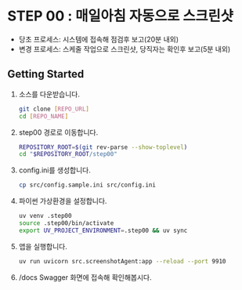 # STEP 00 : 매일아침 자동으로 스크린샷

- 당초 프로세스: 시스템에 접속해 점검후 보고(20분 내외)
- 변경 프로세스: 스케줄 작업으로 스크린샷, 당직자는 확인후 보고(5분 내외)

## Getting Started

1. 소스를 다운받습니다.
    ```bash
    git clone [REPO_URL]
    cd [REPO_NAME]
    ```

1. step00 경로로 이동합니다.
    ```bash
    REPOSITORY_ROOT=$(git rev-parse --show-toplevel)
    cd "$REPOSITORY_ROOT/step00"
    ```

1. config.ini를 생성합니다.
    ```bash
    cp src/config.sample.ini src/config.ini
    ```

1. 파이썬 가상환경을 설정합니다.
   ```bash
   uv venv .step00
   source .step00/bin/activate
   export UV_PROJECT_ENVIRONMENT=.step00 && uv sync
   ```

1. 앱을 실행합니다.
    ```bash
    uv run uvicorn src.screenshotAgent:app --reload --port 9910
    ```

1. /docs Swagger 화면에 접속해 확인해봅시다.
